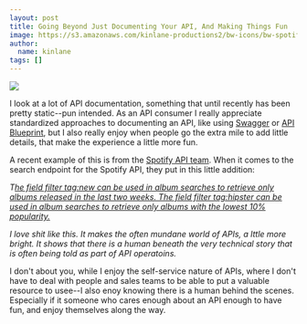 ```yaml
---
layout: post
title: Going Beyond Just Documenting Your API, And Making Things Fun
image: https://s3.amazonaws.com/kinlane-productions2/bw-icons/bw-spotify-png.png
author:
  name: kinlane
tags: []
---
```

[![](https://s3.amazonaws.com/kinlane-productions2/bw-icons/bw-spotify-png.png)](https://developer.spotify.com)

I look at a lot of API documentation, something that until recently has been pretty static--pun intended. As an API consumer I really appreciate standardized approaches to documenting an API, like using [Swagger](http://swagger.io) or [API Blueprint](http://apiblueprint.com), but I also really enjoy when people go the extra mile to add little details, that make the experience a little more fun.

A recent example of this is from the [Spotify API team](https://developer.spotify.com). When it comes to the search endpoint for the Spotify API, they put in this little addition:

_T[he field filter tag:new can be used in album searches to retrieve only albums released in the last two weeks. The field filter tag:hipster can be used in album searches to retrieve only albums with the lowest 10% popularity.](https://developer.spotify.com/web-api/search-item/)_

_I love shit like this. It makes the often mundane world of APIs, a lttle more bright. It shows that there is a human beneath the very technical story that is often being told as part of API operatoins._ 

I don't about you, while I enjoy the self-service nature of APIs, where I don't have to deal with people and sales teams to be able to put a valuable resource to usee--I also enoy knowing there is a human behind the scenes. Especially if it someone who cares enough about an API enough to have fun, and enjoy themselves along the way.